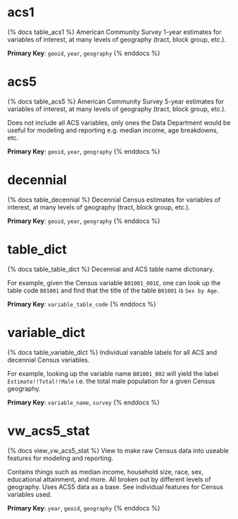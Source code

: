 # acs1

{% docs table_acs1 %}
American Community Survey 1-year estimates for variables of interest, at many
levels of geography (tract, block group, etc.).

**Primary Key**: `geoid`, `year`, `geography`
{% enddocs %}

# acs5

{% docs table_acs5 %}
American Community Survey 5-year estimates for variables of interest, at many
levels of geography (tract, block group, etc.).

Does not include all ACS variables, only ones the Data Department would be
useful for modeling and reporting e.g. median income, age breakdowns, etc.

**Primary Key**: `geoid`, `year`, `geography`
{% enddocs %}

# decennial

{% docs table_decennial %}
Decennial Census estimates for variables of interest, at many
levels of geography (tract, block group, etc.).

**Primary Key**: `geoid`, `year`, `geography`
{% enddocs %}

# table_dict

{% docs table_table_dict %}
Decennial and ACS table name dictionary.

For example, given the Census variable `B01001_001E`, one can look up the
table code `B01001` and find that the title of the table `B01001`
is `Sex by Age`.

**Primary Key**: `variable_table_code`
{% enddocs %}

# variable_dict

{% docs table_variable_dict %}
Individual variable labels for all ACS and decennial Census variables.

For example, looking up the variable name `B01001_002` will yield the label
`Estimate!!Total!!Male` i.e. the total male population for a given Census
geography.

**Primary Key**: `variable_name`, `survey`
{% enddocs %}

# vw_acs5_stat

{% docs view_vw_acs5_stat %}
View to make raw Census data into useable features for modeling and reporting.

Contains things such as median income, household size, race, sex, educational
attainment, and more. All broken out by different levels of geography. Uses
ACS5 data as a base. See individual features for Census variables used.

**Primary Key**: `year`, `geoid`, `geography`
{% enddocs %}

